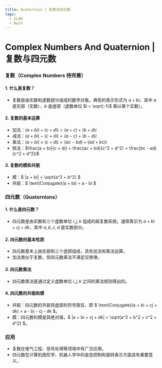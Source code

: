 ```yaml
---
title: Quaternion | 复数与四元数
tags:
  - SLAM
  - Math
---
```


# Complex Numbers And Quaternion | 复数与四元数
### 复数（Complex Numbers 待完善）

#### 1. 什么是复数？
- 复数是由实数和虚数部分组成的数学对象。典型的表示形式为 $a + bi$，其中 $a$ 是实部（实数），$b$ 是虚部（虚数单位 $i = \sqrt{-1}$ 乘以某个实数）。

#### 2. 复数的基本运算
- 加法：$(a + bi) + (c + di) = (a + c) + (b + d)i$
- 减法：$(a + bi) - (c + di) = (a - c) + (b - d)i$
- 乘法：$(a + bi) \times (c + di) = (ac - bd) + (ad + bc)i$
- 除法：$\frac{a + bi}{c + di} = \frac{ac + bd}{c^2 + d^2} + \frac{bc - ad}{c^2 + d^2}i$

#### 3. 复数的模和共轭
- 模：$ |a + bi| = \sqrt{a^2 + b^2} $
- 共轭：$ \text{Conjugate}(a + bi) = a - bi $

### 四元数（Quaternions）

#### 1. 什么是四元数？
- 四元数是由实数和三个虚数单位 $i, j, k$ 组成的超复数系统。通常表示为 $a + bi + cj + dk$，其中 $a, b, c, d$ 是实数部分。

#### 2. 四元数的基本性质
- 四元数基本上由实部和三个虚部组成，具有加法和乘法运算。
- 加法类似于复数，但四元数乘法不满足交换律。

#### 3. 四元数乘法
- 四元数乘法是通过定义虚数单位 $i, j, k$ 之间的乘法规则得出的。

#### 4. 四元数的共轭和模
- 共轭：四元数的共轭将虚部的符号取反，即 $ \text{Conjugate}(a + bi + cj + dk) = a - bi - cj - dk $。
- 模：四元数的模是其绝对值，$ |a + bi + cj + dk| = \sqrt{a^2 + b^2 + c^2 + d^2} $。

### 应用
- 复数在电气工程、信号处理等领域中有广泛应用。
- 四元数在计算机图形学、机器人学中的姿态控制和旋转表示方面具有重要意义。